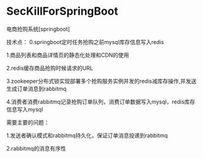 # SecKillForSpringBoot
电商抢购系统[springboot]


技术点：
0.springboot定时任务抢购之前mysql库存信息写入redis

1.商品列表和商品详情页的静态化处理和CDN的使用

2.redis缓存商品抢购时候请求的URL

3.zookeeper分布式锁实现部署多个抢购服务实例并发的redis减库存操作,并发送生成订单消息到rabbitmq

4.消费者消费rabbitmq记录抢购订单队列，消费订单数据写入mysql，redis库存信息写入mysql

需要主要的问题：

1.发送者确认模式和rabbitmq持久化，保证订单消息投递到rabbitmq

2.rabbitmq的消息有序性

